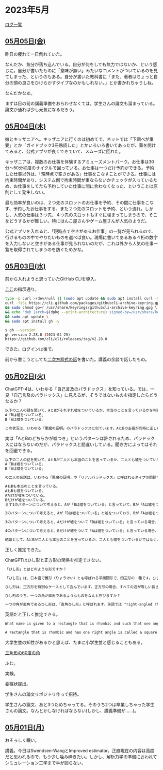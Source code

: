 # 2023年5月

[ログ一覧](index.html)

## [05月05日(金)](#05) <a id="05"></a>

昨日の疲れて一日倒れていた。

なんだか、気分が落ち込んでいる。自分が何をしても無力ではないか、という感じに。自分が書いたものに「意味が無い」みたいなコメントがついているのを見てしまった、というのもある。自分が書いた教科書に「また、著者はちょっと自分の頭の良さをひけらかすタイプなのかもしれない。」とか書かれちゃうしね。

なんだかなあ。

まずは目の前の講義準備をおらわせなくては。学生さんの論文も溜まっている。論文が通れば少し元気になるだろう。

## [05月04日(木)](#04) <a id="04"></a>

娘とキッザニアへ。キッザニアに行くのは初めてで、ネットでは「下調べが重要」とか「ガイドブック3冊熟読した」とかいろいろ書いてあったが、蓋を開けてみると、公式アプリが良くできていて、スムーズに回れた。

キッザニアは、複数のお仕事を体験するアミューズメントパーク。お仕事は30分～50分程度のサイクルで回っている。お仕事は一つだけ予約ができる。予約した仕事以外は、「現時点で空きがある」仕事をこなすことができる。仕事には拘束時間があり、システム側で拘束時間が重ならないかチェックが入っているため、お仕事をしてたら予約していた仕事に間に合わなくなった、ということは原則として発生しない。

最も効率が良いのは、２つ先のスロットのお仕事を予約、その間に仕事をこなす、予約したお仕事をする、また２つ先のスロットを予約、という流れ。しかし、人気の仕事は３つ先、４つ先のスロットもすぐに埋まってしまうので、そこをどうするかが難しい。特にはんこ屋さんやゲーム屋さんが人気のようだ。

公式アプリを入れると、「現時点で空きがあるお仕事」の一覧が見られるので、行けるものの中でやりたいものを選べば良い。現場に書いてあるある４桁の数字を入力しないと空きがある仕事が見られないのだが、これは外から人気の仕事一覧を取得されてしまうのを防ぐためかな。

## [05月03日(水)](#03) <a id="03"></a>

前から入れようと思っていたGitHub CLIを導入。

[ここ](https://github.com/cli/cli/blob/trunk/docs/install_linux.md)の指示通り。

```sh
type -p curl >/dev/null || (sudo apt update && sudo apt install curl -y)
curl -fsSL https://cli.github.com/packages/githubcli-archive-keyring.gpg | sudo dd of=/usr/share/keyrings/githubcli-archive-keyring.gpg \
&& sudo chmod go+r /usr/share/keyrings/githubcli-archive-keyring.gpg \
&& echo "deb [arch=$(dpkg --print-architecture) signed-by=/usr/share/keyrings/githubcli-archive-keyring.gpg] https://cli.github.com/packages stable main" | sudo tee /etc/apt/sources.list.d/github-cli.list > /dev/null \
&& sudo apt update \
&& sudo apt install gh -y
```

```sh
$ gh --version
gh version 2.28.0 (2023-04-25)
https://github.com/cli/cli/releases/tag/v2.28.0
```

できた。ログインは後で。

前から書こうとしてた[二次方程式の話](https://zenn.dev/kaityo256/articles/quadratic_equation)を書いた。講義の余談で話したもの。

## [05月02日(火)](#02) <a id="02"></a>

ChatGPT-4は、いわゆる「自己言及のパラドックス」を知っている。では、一見「自己言及のパラドックス」に見えるが、そうではないものを指定したらどうなるか？

```txt
以下の二人の話を聞いて、AとBがそれぞれ嘘をついているか、本当のことを言っているかを判定してください。
A「Bは嘘をついている」
B「Aは嘘をついている」

この状況は、いわゆる「悪魔の証明」のパラドックスに似ています。AとBの主張が同時に正しいことはありません。Aが本当のことを言っている場合、Bは嘘をついていることになります。しかし、Bは「Aは嘘をついている」と言っているので、その主張が正しいと仮定すると、Aは本当のことを言っていないことになります。同様に、Bが本当のことを言っている場合、Aは嘘をついていることになりますが、それはAの主張が正しいことを意味します。どちらの主張も同時に正しいことはないため、この状況ではAとBがそれぞれ嘘をついているか、本当のことを言っているかを判断することはできません。
```

実は「AとBのどちらかが嘘つき」というパターンは許されるため、パラドックスにはならないのだが、パラドックスと勘違いしている。聞き方によってはそれを回避できる。

```txt
以下の二人の話を聞いて、AとBが二人とも本当のことを言っているか、二人とも嘘をついているか、それともどちらか一方が嘘をついているかを論じてください。
A「Bは嘘をついている」
B「Aは嘘をついている」

の二人の会話は、いわゆる「悪魔の証明」や「リアルパラドックス」と呼ばれるタイプの問題です。AとBの発言を検証すると、次のようなパターンが考えられます。

AもBも本当のことを言っている。
AもBも嘘をついている。
Aだけが嘘をついている。
Bだけが嘘をついている。
まず1のパターンについて考えると、Aが「Bは嘘をついている」と言っていて、Bが「Aは嘘をついている」と言っている場合、両方の発言が真実であることにはなりません。なぜなら、Aが真実を言っているとすれば、Bの発言は嘘になるため、Bの発言も真実になるわけではないからです。

2のパターンについて考えると、Aが「Bは嘘をついている」と嘘をついており、Bが「Aは嘘をついている」と嘘をついている場合、実際にはAの発言が真実で、Bの発言も真実になります。しかし、これは矛盾しているため、このパターンも成立しないことがわかります。

3のパターンについて考えると、Aだけが嘘をついて「Bは嘘をついている」と言っている場合、実際にはBは真実を言っており、「Aは嘘をついている」というBの発言も真実になります。これは矛盾がないため、可能性があるパターンです。

4のパターンについて考えると、Bだけが嘘をついて「Aは嘘をついている」と言っている場合、実際にはAは真実を言っており、「Bは嘘をついている」というAの発言も真実になります。これも矛盾がないため、可能性があるパターンです。

結論として、AとBが二人とも本当のことを言っているか、二人とも嘘をついているかではなく、どちらか一方が嘘をついている可能性が高いです。具体的には、3のパターン（Aだけが嘘をついている）か4のパターン（Bだけが嘘をついている）のど
```

正しく推定できた。

ChatGPTはひし形と正方形の関係を推定できない。

```txt
「ひし形」とはどのような形ですか？

「ひし形」は、日本語で菱形（りょうけい）とも呼ばれる平面図形で、四辺形の一種です。ひし形は、対向する2組の辺が等しい長さであり、かつ対角線が互いに垂直二等分される特徴を持っています。英語では "rhombus" と呼ばれています。

ひし形は、正方形を特別なケースとして含んでいます。正方形の場合、すべての辺が等しい長さであり、内角もすべて90度ですが、一般的なひし形では内角は異なる場合があります。ひし形の対角線は互いに垂直であり、それぞれの対角線上の2点は等距離になります。

ひし形のうち、一つの角が直角であるようなものをなんと呼びますか？

一つの角が直角であるひし形は、「直角ひし形」と呼ばれます。英語では "right-angled rhombus" と言います。この図形は、対角線の一つが他方の対角線の半分の長さで、また両対角線が互いに垂直であるという特徴を持ちます。直角ひし形は、直角三角形を二つ合わせた形になります。
```

英語だと正しく推定できる。

```txt
What name is given to a rectangle that is rhombic and such that one angle is a right angle?

A rectangle that is rhombic and has one right angle is called a square. A square is a special type of rectangle where all four sides are equal in length, and all four angles are right angles. In other words, a square is both a rectangle and a rhombus.
```

大学生並の知性があるかと思えば、たまに小学生並と感じることもある。

[三角形の60度の角](https://sharegpt.com/c/jnAWL4w)

ふむ。

実験。

委嘱状提出。

学生さんの論文リポジトリ作って招待。

学生さんの論文、あと3つためちゃってる。そのうち2つは卒業しちゃった学生さんの論文。なんとかしなければならない(しかし、講義準備が……)。

## [05月01日(月)](#01) <a id="01"></a>

おそろしく眠い。

講義。今日はSwendsen-WangとImproved estimator。正直現在の内容は高度だと思われるので、もう少し噛み砕きたい。しかし、解析力学の準備におわれてシミュレーション工学まで手が回らない。
